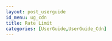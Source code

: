 ```yaml
---
layout: post_userguide
id_menu: ug_cdn
title: Rate Limit
categories: [UserGuide,UserGuide_Cdn]
---
```

